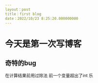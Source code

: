 ```yaml
---
layout：post
title：first blog
date：2022/10/23 8:25:20.000000000
---
```

# **今天是第一次写博客** #
## 奇特的bug ##
在计算结果前用过除法
前一个变量超出了int
乐